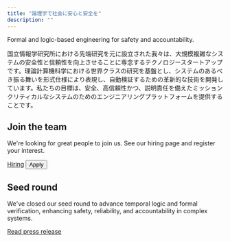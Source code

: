 ```yaml
---
title: "論理学で社会に安心と安全を"
description: ""
---
```


<div class="slogan">
Formal and logic-based engineering for safety and accountability.
</div>

<p class="pitch">
国立情報学研究所における先端研究を元に設立された我々は、大規模複雑なシステムの安全性と信頼性を向上させることに専念するテクノロジースタートアップです。理論計算機科学における世界クラスの研究を基盤とし、システムのあるべき振る舞いを形式仕様により表現し、自動検証するための革新的な技術を開発しています。私たちの目標は、安全、高信頼性かつ、説明責任を備えたミッションクリティカルなシステムのためのエンジニアリングプラットフォームを提供することです。

</p>

<div class="highlights">

  <div class="highlight">
    <h2>Join the team</h2>
    <p>We're looking for great people to join us. See our hiring page and register your interest.</p>
    <div class="highlight-actions">
      <a class="button" href="career">Hiring</a>
      <button class="button">Apply</button>
    </div>
  </div>

  <div class="highlight">
    <h2>Seed round</h2>
    <p>We've closed our seed round to advance temporal logic and formal verification, enhancing safety, reliability, and accountability in complex systems.</p>
    <div class="highlight-actions">
      <a class="button" href="/ja/post/seed-round/">Read press release</a>
    </div>
  </div>
  
  <!-- <div class="highlight">
    <h2>Haskell meetup</h2>
    <p>Imiron is hosting a <code>Haskell</code> meetup in Tokyo.</p>
    <div class="fields">
      <div class="field field-small">
        <div class="field-name">date</div>
        <div class="field-item">2024-02-02</div>
      </div>
      <div class="field field-small">
        <div class="field-name">location</div>
        <div class="field-item">Akihabara</div>
      </div>
      <div class="field field-small">
        <div class="field-name">registration</div>
        <div class="field-item"><a href="todo.com">meetup.com</a></div>
      </div>
    </div>
  </div> -->


</div>

